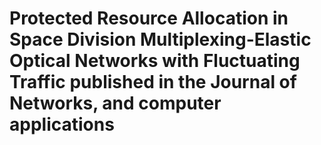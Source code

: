 #  Protected Resource Allocation in Space Division Multiplexing-Elastic Optical Networks with Fluctuating Traffic published in the Journal of Networks, and computer applications   
